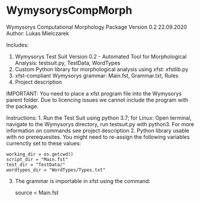 # WymysorysCompMorph
Wymysorys Computational Morphology Package Version 0.2
22.09.2020
Author: Lukas Mielczarek

Includes:
1. Wymysorys Test Suit Version 0.2 - Automated Tool for Morphological Analysis: testsuit.py, TestData, WordTypes
2. Custom Python library for morphological analysis using xfst: xfstlib.py
3. xfst-compliant Wymysorys grammar: Main.fst, Grammar.txt, Rules
4. Project description

IMPORTANT:
You need to place a xfst program file into the Wymysorys parent folder. Due to licencing issues we cannot include the program with the package.

Instructions:
1. 
    Run the Test Suit using python 3.7; for Linux: Open terminal, navigate to the Wymysorys directory, run testsuit.py with python3.
    For more information on commands see project description
2.
    Python library usable with no prerequesites.
    You might need to re-assign the following variables currenctly set to these values:
    
    working_dir = os.getcwd()
    script_dir = "Main.fst"
    test_dir = "TestData/"
    wordtypes_dir = "WordTypes/Types.txt"

3.
    The grammar is importable in xfst using the command:
    
    source < Main.fst
    

